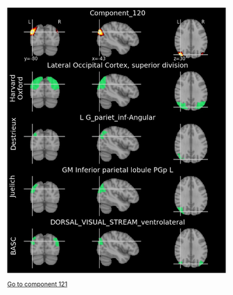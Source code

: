 ![120](preliminary/120.jpg "Component 120")

[Go to component 121](https://parietal-inria.github.io/MODL_atlas/128/121 "Component 121")
